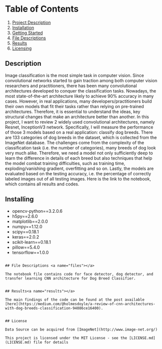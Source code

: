 # Table of Contents

1. [Project Description](#description)
2. [Installation](#installation)
3. [Getting Started](#getstarted)
3. [File Descriptions](#files)
4. [Results](#results)
5. [Licensing](#licensing)

## Description <a name="description"></a>

Image classification is the most simple task in computer vision. Since convolutional networks started to gain traction among both computer vision researchers and practitioners, there has been many convolutional architectures developed to conquer the classification tasks. Nowadays, the most state-of-the-art architecture likely to achieve 90% accuracy in many cases. However, in real applications, many developers/practitioners build their own models that fit their tasks rather than relying on pre-trained architectures. Therefore, it is essential to understand the ideas, key structural changes that make an architecture better than another. In this project, I want to review 2 widely used convolutional architectures, namely Resnet, InceptionV3 network.
Specifically, I will measure the performance of those 3 models based on a real application: classify dog breeds. There are 133 categories of dog breeds in the dataset, which is collected from the ImageNet database. The challenges come from the complexity of the classification task (i.e. the number of categories), many breeds of dog look very much alike. Therefore, we need a model not only sufficiently deep to learn the difference in details of each breed but also techniques that help the model combat training difficulties, such as training time, exploding/vanishing gradient, overfitting and so on.
Lastly, the models are evaluated based on the testing accuracy, i.e. the percentage of correctly labeled images out of all testing images. Here is the link to the notebook, which contains all results and codes.

## Installing <a name="installation"></a>
- opencv-python==3.2.0.6
- h5py==2.6.0
- matplotlib==2.0.0
- numpy==1.12.0
- scipy==0.18.1
- keras==2.0.2
- scikit-learn==0.18.1
- pillow==5.4.0
- tensorflow==1.0.0
```

## File Descriptions <a name="files"></a>

The notebook file contains code for face detector, dog detector, and transfer learning CNN architecture for Dog Breed Classifier.


## Results<a name="results"></a>

The main findings of the code can be found at the post available [here](https://medium.com/@holmesdoyle/a-review-of-cnn-architectures-with-dog-breeds-classification-94086ce16400).


## License

Data Source can be acquired from [ImageNet](http://www.image-net.org/)

This project is licensed under the MIT License - see the [LICENSE.md](LICENSE.md) file for details

